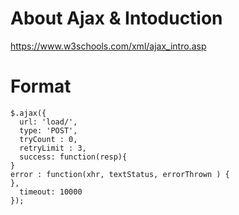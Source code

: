 # About Ajax & Intoduction    
https://www.w3schools.com/xml/ajax_intro.asp    

# Format    

    $.ajax({
      url: 'load/',
      type: 'POST',
      tryCount : 0,
      retryLimit : 3,      
      success: function(resp){
    }
    error : function(xhr, textStatus, errorThrown ) {
    },
      timeout: 10000
    }); 
    
